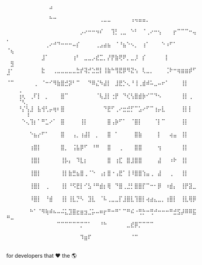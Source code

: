 ⠀⠀⠀⠀⠀⠀⠀⠀⠀⠀⠀⣠⠀⠀⠀⠀⠀⠀⠀⠀⠀⠀⠀⠀⠀⠀⠀⠀⠀⠀⠀⠀⠀⠀⠀⠀⠀⠀⠀⠀⠀⠀⠀⠀⠀⠀⠀⠀⠀⠀⠀⠀⠀⠀⠀
⠀⠀⠀⠀⠀⠀⠀⠀⠀⠀⠀⠓⠒⠀⠀⠀⠀⠀⠀⠀⠀⠀⠀⠀⢀⣀⣀⠀⠀⠀⠀⠀⢠⢤⣤⣤⡀⠀⠀⠀⠀⠀⠀⠀⠀⠀⠀⠀⠀⠀⠀⠀⠀⠀⠀
⠀⠀⠀⠀⠀⠀⠀⠀⠀⠀⠀⠀⠀⠀⠀⠀⠀⠀⠀⡠⠔⠒⠒⠲⠎⠀⠀⢹⡃⢀⣀⠀⠑⠃⠀⠈⢀⠔⠒⢢⠀⠀⠀⡖⠉⠉⠉⠒⢤⡀⠀⠀⠀⠀⠀
⠀⠀⠀⠀⠀⠀⠀⠀⠀⠀⢀⠔⠚⠙⠒⠒⠒⠤⡎⠀⠀⠀⠀⢀⣠⣴⣦⠀⠈⠘⣦⠑⠢⡀⠀⢰⠁⠀⠀⠀⠑⠰⠋⠁⠀⠀⠀⠀⠀⠈⢦⠀⠀⠀⠀
⠀⠀⠀⠀⠀⠀⠀⠀⠀⣸⠁⠀⠀⠀⠀⠀⠀⢰⠃⠀⣀⣀⡠⣞⣉⡀⡜⡟⣷⢟⠟⡀⣀⡸⠀⡎⠀⠀⠀⠀⠀⡇⠀⠀⠀⠀⠀⠀⠀⠀⣻⠀⠀⠀⠀
⢰⠂⠀⠀⠀⠀⠀⠀⠀⣗⠀⠀⢀⣀⣀⣀⣀⣀⣓⡞⢽⡚⣑⣛⡇⢸⣷⠓⢻⣟⡿⠻⣝⢢⠀⢇⣀⡀⠀⠀⠀⢈⠗⠒⢶⣶⣶⡾⠋⠉⠀⠀⠀⠀⠀
⠈⠉⠀⠀⠀⠀⠀⢀⠀⠈⠒⠊⠻⣷⣿⣚⡽⠃⠉⠀⠀⠙⠿⣌⠳⣼⡇⠀⣸⣟⡑⢄⠘⢸⢀⣾⠾⠥⣀⠤⠖⠁⠀⠀⠀⢸⡇⠀⠀⠀⠀⠀⢀⠀⠀
⠀⠀⠀⢰⢆⠀⢀⠏⡇⠀⡀⠀⠀⠀⣿⠉⠀⠀⠀⠀⠀⠀⠀⠈⢧⣸⡇⢐⡟⠀⠙⢎⢣⣿⣾⡷⠊⠉⠙⠢⠀⠀⠀⠀⠀⢸⡇⢀⠀⠀⠀⠀⠈⠣⡀
⠀⠀⠀⠘⡌⢣⣸⠀⣧⢺⢃⡤⢶⠆⣿⠀⠀⠀⠀⠀⠀⠀⠀⠀⠀⠙⣟⠋⢀⠔⣒⣚⡋⠉⣡⠔⠋⠉⢰⡤⣇⠀⠀⠀⠀⢸⡇⡇⠀⠀⠀⠀⠀⠀⠸
⠀⠀⠀⠀⠑⢄⢹⡆⠁⠛⣁⠔⠁⠀⣿⠀⠀⠀⠀⢸⡇⠀⠀⠀⠀⠀⣿⢠⡷⠋⠁⠀⠈⣿⡇⠀⠀⠀⠈⡇⠉⠀⠀⠀⠀⢸⡇⠀⠀⠀⠀⠀⠀⠀⠀
⠀⠀⠀⠀⠀⠀⠑⣦⡔⠋⠁⠀⠀⠀⣿⠀⠀⢠⡀⢰⣼⡇⠀⡀⠀⠀⣿⠀⠁⠀⠀⠀⠀⣿⣷⠀⠀⠀⠀⡇⠀⠀⢴⣤⠀⢸⡇⠀⠀⠀⠀⠀⠀⠀⠀
⠀⠀⠀⠀⠀⠀⢰⣿⡇⠀⠀⠀⠀⠀⣿⡀⠀⢨⣧⡿⠋⠀⠘⠛⠀⠀⣿⠀⠀⢀⠀⠀⠀⣿⣿⠀⠀⠀⠀⢲⠀⠀⠀⠀⠀⢸⡇⠀⠀⠀⠀⠀⠀⠀⠀
⠀⠀⠀⠀⠀⠀⢸⣿⡇⠀⠀⠀⠀⠀⢸⡧⡄⠀⠹⣇⡆⠀⠀⠀⠀⠀⣿⠀⢰⣏⠀⣿⣸⣿⣿⠀⠀⠀⠀⣼⠀⠀⠰⠗⠀⢸⡇⠀⠀⠀⠀⠀⠀⠀⠀
⠀⠀⠀⠀⠀⠀⢸⣿⡇⠀⠀⠀⠀⠀⢸⡇⣷⣛⣦⣿⢀⠈⠑⠀⢠⡆⣿⠐⢠⣟⠁⢸⠸⣿⣿⢱⣤⢀⠀⣼⠀⠀⢀⠀⠀⢸⡇⠀⠀⠀⠀⠀⠀⠀⠀
⠀⠀⠀⠀⠀⠀⢸⣿⡇⠀⢀⠀⠀⠀⢸⡇⠘⠫⣟⡇⠊⣣⠘⠛⣾⡆⢿⠀⠙⣿⢀⣘⡃⣿⣿⡏⠉⠒⠂⡿⠀⠰⣾⡄⠀⢸⡟⣽⣀⠀⠀⠀⠀⠀⠀
⠀⠀⠀⠀⠀⠀⠸⣿⡇⠀⠘⣾⠀⠀⢸⡇⢸⣇⡙⠣⠀⣹⣇⠀⠈⠧⢀⣀⣀⡏⣸⣿⣇⢹⣿⡇⢴⣴⣄⣀⡀⢰⣿⡇⠀⢸⣇⢿⡿⠀⠀⠀⠀⠀⠀
⠀⠀⠀⠀⠀⠀⠓⠁⠈⠻⢷⠾⠦⠤⠬⣅⣹⣿⣖⣶⣲⣈⡥⠤⠶⡖⠛⠒⠛⠁⠉⠛⠮⠐⢛⡓⠒⢛⠚⠒⠒⠒⠛⣚⣫⡼⠿⠿⣯⠛⠤⠀⠀⠀⠀
⠀⠀⠀⠀⠀⠀⠀⠀⠀⠀⠀⠀⠀⠉⠉⠉⠉⠉⠉⡉⠉⠁⠀⠀⠘⠓⠀⠀⠀⠀⠀⣀⣞⡿⡉⠉⠉⠉⠀⠀⠀⠀⠀⠀⠀⠀⠀⠀⠀⠀⠀⠀⠀⠀⠀
⠀⠀⠀⠀⠀⠀⠀⠀⠀⠀⠀⠀⠀⠀⠀⠀⠀⠀⠀⠹⣶⠏⠀⠀⠀⠀⠀⠀⠀⠀⠀⠀⠈⠉⠀⠀⠀⠀⠀⠀⠀⠀⠀⠀⠀⠀⠀⠀⠀⠀⠀⠀⠀⠀⠀

for developers that ❤️ the 🌎️

